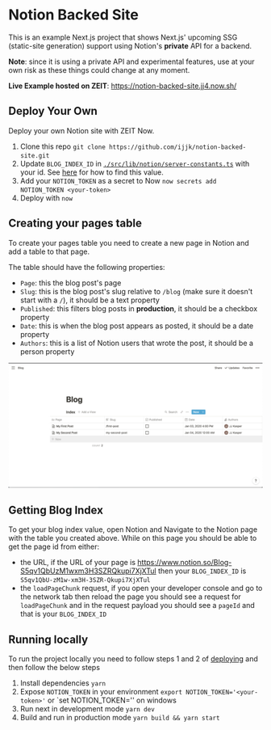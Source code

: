 # Notion Backed Site

This is an example Next.js project that shows Next.js' upcoming SSG (static-site generation) support using Notion's **private** API for a backend.

**Note**: since it is using a private API and experimental features, use at your own risk as these things could change at any moment.

**Live Example hosted on ZEIT**: https://notion-backed-site.jj4.now.sh/

## Deploy Your Own

Deploy your own Notion site with ZEIT Now.

1. Clone this repo `git clone https://github.com/ijjk/notion-backed-site.git`
2. Update `BLOG_INDEX_ID` in [`./src/lib/notion/server-constants.ts`](./src/lib/notion/server-constants.ts) with your id. See [here](#getting-blog-index) for how to find this value.
3. Add your `NOTION_TOKEN` as a secret to Now `now secrets add NOTION_TOKEN <your-token>`
4. Deploy with `now`

## Creating your pages table

To create your pages table you need to create a new page in Notion and add a table to that page.

The table should have the following properties:

- `Page`: this the blog post's page
- `Slug`: this is the blog post's slug relative to `/blog` (make sure it doesn't start with a `/`), it should be a text property
- `Published`: this filters blog posts in **production**, it should be a checkbox property
- `Date`: this is when the blog post appears as posted, it should be a date property
- `Authors`: this is a list of Notion users that wrote the post, it should be a person property

![Example Blog Posts Table](assets/table-view.png)

## Getting Blog Index

To get your blog index value, open Notion and Navigate to the Notion page with the table you created above. While on this page you should be able to get the page id from either:

- the URL, if the URL of your page is https://www.notion.so/Blog-S5qv1QbUzM1wxm3H3SZRQkupi7XjXTul then your `BLOG_INDEX_ID` is `S5qv1QbU-zM1w-xm3H-3SZR-Qkupi7XjXTul`
- the `loadPageChunk` request, if you open your developer console and go to the network tab then reload the page you should see a request for `loadPageChunk` and in the request payload you should see a `pageId` and that is your `BLOG_INDEX_ID`

## Running locally

To run the project locally you need to follow steps 1 and 2 of [deploying](#deploy-your-own) and then follow the below steps

1. Install dependencies `yarn`
2. Expose `NOTION_TOKEN` in your environment `export NOTION_TOKEN='<your-token>'` or `set NOTION_TOKEN='<your-token>' on windows
3. Run next in development mode `yarn dev`
4. Build and run in production mode `yarn build && yarn start`
